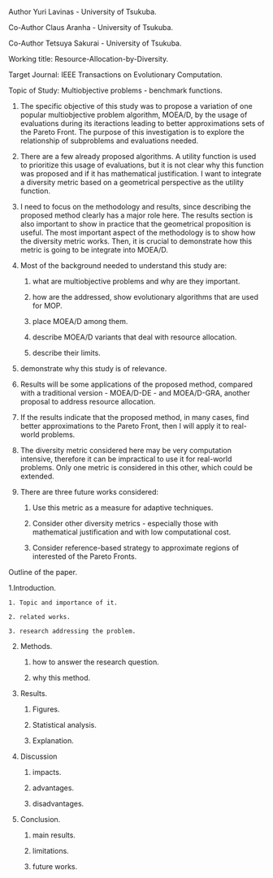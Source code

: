 Author Yuri Lavinas - University of Tsukuba.

Co-Author Claus Aranha - University of Tsukuba.

Co-Author Tetsuya Sakurai - University of Tsukuba.

Working title: Resource-Allocation-by-Diversity.

Target Journal: IEEE Transactions on Evolutionary Computation.

Topic of Study: Multiobjective problems - benchmark functions.

1.	The specific objective of this study was to propose a variation of one popular multiobjective problem algorithm, MOEA/D, by the usage of evaluations during its iteractions leading to better approximations sets of the Pareto Front. The purpose of this investigation is to explore the relationship of subproblems and evaluations needed.

2.	There are a few already proposed algorithms. A utility function is used to prioritize this usage of evaluations, but it is not clear why this function was proposed and if it has mathematical justification. I want to integrate a diversity metric based on a geometrical perspective as the utility function.

3.	I need to focus on the methodology and results, since describing the proposed method clearly has a major role here. The results section is also important to show in practice that the geometrical proposition is useful. The most important aspect of the methodology is to show how the diversity metric works. Then, it is crucial to demonstrate how this metric is going to be integrate into MOEA/D.

4.	Most of the background needed to understand this study are:

    1.	what are multiobjective problems and why are they important.
    
    2.	how are the addressed, show evolutionary algorithms that are used for MOP.
    
    3.	place MOEA/D among them.
    
    4.	describe MOEA/D variants that deal with resource allocation.
    
    5.	describe their limits.

6.	demonstrate why this study is of relevance.

5.	Results will be some applications of the proposed method, compared with a traditional version - MOEA/D-DE - and MOEA/D-GRA, another proposal to address resource allocation.

6.	If the results indicate that the proposed method, in many cases, find better approximations to the Pareto Front, then I will apply it to real-world problems.

7.	The diversity metric considered here may be very computation intensive, therefore it can be impractical to use it for real-world problems. Only one metric is considered in this other, which could be extended.

8.	There are three future works considered:
    
    1.	Use this metric as a measure for adaptive techniques.
    
    2.	Consider other diversity metrics - especially those with mathematical justification and with low computational cost.
    
    3.	Consider reference-based strategy to approximate regions of interested of the Pareto Fronts.

Outline of the paper.

1.Introduction.
    
    1. Topic and importance of it.
    
    2. related works.
    
    3. research addressing the problem.

2.	Methods.
    
    1. how to answer the research question.
    
    2. why this method.

3.	Results. 
 
    1. Figures.
    
    2. Statistical analysis.
    
    3. Explanation.

4.	Discussion 

    1. impacts.
    
    2. advantages.
    
    3. disadvantages.

5.	Conclusion.
    
    1. main results.
    
    2. limitations.
    
    3. future works.
